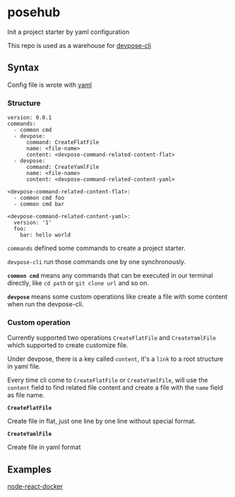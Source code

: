 # posehub

Init a project starter by yaml configuration

This repo is used as a warehouse for [devpose-cli](https://github.com/devpose/devpose-cli)

## Syntax

Config file is wrote with [yaml](https://yaml.org/)

### Structure

```
version: 0.0.1
commands:
  - common cmd
  - devpose:
      command: CreateFlatFile
      name: <file-name>
      content: <devpose-command-related-content-flat>
  - devpose:
      command: CreateYamlFile
      name: <file-name>
      content: <devpose-command-related-content-yaml>

<devpose-command-related-content-flat>:
  - common cmd foo
  - common cmd bar

<devpose-command-related-content-yaml>:
  version: '1'
  foo:
    bar: hello world
```

`commands` defined some commands to create a project starter.

`devpose-cli` run those commands one by one synchronously.

**`common cmd`** means any commands that can be executed in our terminal directly, like `cd path` or `git clone url` and so on.

**`devpose`** means some custom operations like create a file with some content when run the devpose-cli.

### Custom operation

Currently supported two operations `CreateFlatFile` and `CreateYamlFile` which supported to create customize file.

Under devpose, there is a key called `content`, it's a `link` to a root structure in yaml file.

Every time cli come to `CreateFlatFile` or `CreateYamlFile`, will use the `content` field to find related file content and create a file with the `name` field as file name.

**`CreateFlatFile`**

Create file in flat, just one line by one line without special format.

**`CreateYamlFile`**

Create file in yaml format

## Examples

[node-react-docker](https://github.com/devpose/posehub/blob/master/ymls/node-react-docker.yml)
